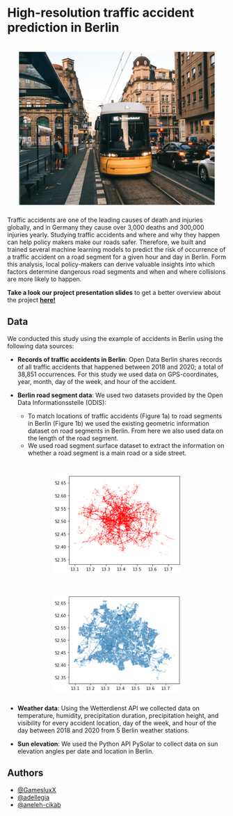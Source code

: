 High-resolution traffic accident prediction in Berlin
=====================================================

<H1 align="center">
    <img href="" src="https://github.com/aneleh-cikab/distill-template/blob/225f9230b6ecdac949d736864ca72fc4f59d762b/figures/berlin_accident.jpg" width="450px">
</H1>
    
Traffic accidents are one of the leading causes of death and injuries globally, and in Germany they cause over 3,000 deaths and 300,000 injuries yearly. Studying traffic accidents and where and why they happen can help policy makers make our roads safer. Therefore, we built and trained several machine learning models to predict the risk of occurrence of a traffic accident on a road segment for a given hour and day in Berlin. Form this analysis, local policy-makers can derive valuable insights into which factors determine dangerous road segments and when and where collisions are more likely to happen.

**Take a look our project presentation slides** to get a better overview about the project <a href="https://github.com/benediktstroebl/Machine-Learning-Project-Group-F/blob/5b21e6ebf7b6df23e150918128c9aa951f85235b/project%20presentation%20slides/Group%20F_presentation_slides_Arbo_Bakic_Str%C3%B6bl.pdf">**here!**</a>

## Data

We conducted this study using the example of accidents in Berlin using the following data sources:

* **Records of traffic accidents in Berlin**: Open Data Berlin shares records of all traffic accidents that happened between 2018 and 2020; a total of 38,851 occurrences. For this study we used data on GPS-coordinates, year, month, day of the week, and hour of the accident.

* **Berlin road segment data**: We used two datasets provided by the Open Data Informationsstelle (ODIS):

  * To match locations of traffic accidents (Figure 1a) to road segments in Berlin (Figure 1b) we used the existing geometric information dataset on road segments in   Berlin. From here we also used data on the length of the road segment.
  * We used road segment surface dataset to extract the information on whether a road segment is a main road or a side street.

<H1 align="center">
    <img href="" src="https://github.com/aneleh-cikab/distill-template/blob/225f9230b6ecdac949d736864ca72fc4f59d762b/figures/1a.png" width="300px">
</H1>
<H1 align="center">
    <img href="" src="https://github.com/aneleh-cikab/distill-template/blob/225f9230b6ecdac949d736864ca72fc4f59d762b/figures/1b.png" width="300px">
</H1>

* **Weather data**: Using the Wetterdienst API we collected data on temperature, humidity, precipitation duration, precipitation height, and visibility for every accident location, day of the week, and hour of the day between 2018 and 2020 from 5 Berlin weather stations.

* **Sun elevation**: We used the Python API PySolar to collect data on sun elevation angles per date and location in Berlin.

## Authors

- [@GamesluxX](https://www.github.com/@GamesluxX)
- [@adellegia](https://www.github.com/adellegia)
- [@aneleh-cikab](https://www.github.com/aneleh-cikab)
  

